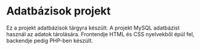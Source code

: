 # Adatbázisok projekt

Ez a projekt adatbázisok tárgyra készült. 
A projekt MySQL adatbázist használ az adatok tárolására.
Frontendje HTML és CSS nyelvekből épül fel, 
backendje pedig PHP-ben készült.
